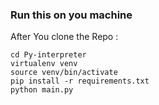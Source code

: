 ### Run this on you machine 
After You clone the Repo :
```
cd Py-interpreter
virtualenv venv
source venv/bin/activate
pip install -r requirements.txt
python main.py
```
